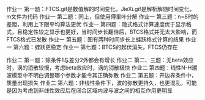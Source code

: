 作业一 第一题：FTCS.gif是数值解的时间变化，JieXi.gif是解析解随时间变化，m文件为代码
作业一 第二题：同上，但使用傅里叶分解
作业一 第三题：n=8时的差距，利用上下限平均算法更优
作业一 第四题：隐式格式计算速度优于显示格式，且稳定性较之显示也更好，当时间步长翻倍后，BTCS格式并无太大影响，而FTCS格式已发散
作业一 第五题：图有两种时间步长上蛙跃格式计算的结果
作业一 第六题：蛙跃更稳定
作业一 第七题：BTCS的起伏消失，FTCS仍存在

作业二 第一题：除条件1与差分2外都会有增长
作业二 第二、三题：无beta效应时，涡的消散较慢，考虑beta效应时，涡的消散极快
作业二 第四题：线性N-H潮波模型中不明白调整哪个参数才能令其正确弥散
作业二 第五题：开边界条件中，质量出现损失
作业二 第六题：非线性条件下，波的弥散更持久，也更混乱，可能是因为考虑到非线性效应后在闭合区域内波与波之间的相互作用更明显
